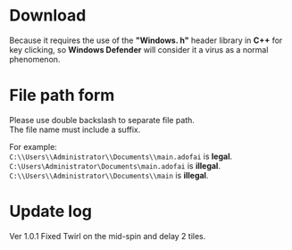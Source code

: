 # Download
Because it requires the use of the **"Windows. h"** header library in **C++** for key clicking, so **Windows Defender** will consider it a virus as a normal phenomenon.
# File path form
Please use double backslash to separate file path.  
The file name must include a suffix.

For example:  
  `C:\\Users\\Administrator\\Documents\\main.adofai` is **legal**.  
  `C:\Users\Administrator\Documents\main.adofai` is **illegal**.  
  `C:\\Users\\Administrator\\Documents\\main` is **illegal**.
# Update log
Ver 1.0.1 Fixed Twirl on the mid-spin and delay 2 tiles.
